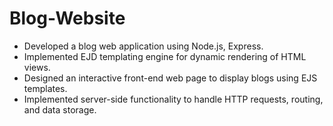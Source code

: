 # Blog-Website
- Developed a blog web application using Node.js, Express.
- Implemented EJD templating engine for dynamic rendering of HTML views.
- Designed an interactive front-end web page to display blogs using EJS templates.
- Implemented server-side functionality to handle HTTP requests, routing, and data storage.